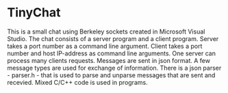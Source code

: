 # TinyChat
This is a small chat using Berkeley sockets created in Microsoft Visual Studio.
The chat consists of a server program and a client program. 
Server takes a port number as a command line argument. Client takes a port number and host IP-address as command line arguments. 
One server can process many clients requests. 
Messages are sent in json format. A few message types are used for exchange of information.
There is a json parser - parser.h - that is used to parse and unparse messages that are sent and recevied.
Mixed С/С++ code is used in programs.
